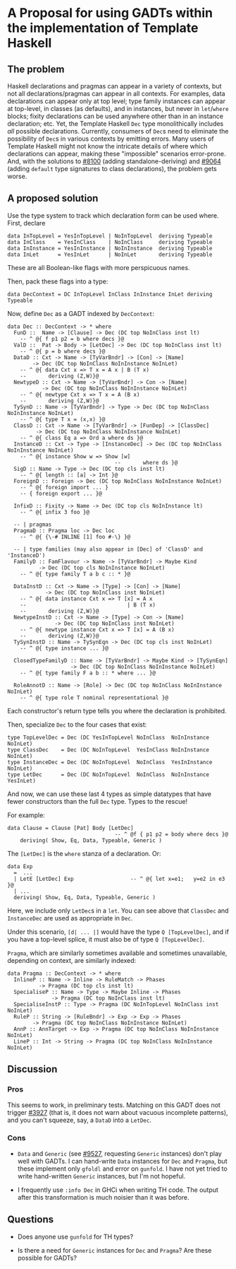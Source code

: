 # A Proposal for using GADTs within the implementation of Template Haskell

## The problem


Haskell declarations and pragmas can appear in a variety of contexts, but not all declarations/pragmas can appear in all contexts. For examples, data declarations can appear only at top level; type family instances can appear at top-level, in classes (as defaults), and in instances, but never in `let`/`where` blocks; fixity declarations can be used anywhere other than in an instance declaration; etc. Yet, the Template Haskell `Dec` type monolithically includes *all* possible declarations. Currently, consumers of `Dec`s need to eliminate the possibility of `Dec`s in various contexts by emitting errors. Many users of Template Haskell might not know the intricate details of where which declarations can appear, making these "impossible" scenarios error-prone. And, with the solutions to [\#8100](https://gitlab.haskell.org//ghc/ghc/issues/8100) (adding standalone-deriving) and [\#9064](https://gitlab.haskell.org//ghc/ghc/issues/9064) (adding `default` type signatures to class declarations), the problem gets worse.

## A proposed solution


Use the type system to track which declaration form can be used where. First, declare

```wiki
data InTopLevel = YesInTopLevel | NoInTopLevel  deriving Typeable
data InClass    = YesInClass    | NoInClass     deriving Typeable
data InInstance = YesInInstance | NoInInstance  deriving Typeable
data InLet      = YesInLet      | NoInLet       deriving Typeable
```


These are all Boolean-like flags with more perspicuous names.


Then, pack these flags into a type:

```wiki
data DecContext = DC InTopLevel InClass InInstance InLet deriving Typeable
```


Now, define `Dec` as a GADT indexed by `DecContext`:

```wiki
data Dec :: DecContext -> * where
  FunD ::  Name -> [Clause] -> Dec (DC top NoInClass inst lt)
    -- ^ @{ f p1 p2 = b where decs }@
  ValD ::  Pat -> Body -> [LetDec] -> Dec (DC top NoInClass inst lt)
    -- ^ @{ p = b where decs }@
  DataD :: Cxt -> Name -> [TyVarBndr] -> [Con] -> [Name]
        -> Dec (DC top NoInClass NoInInstance NoInLet)
    -- ^ @{ data Cxt x => T x = A x | B (T x)
    --       deriving (Z,W)}@
  NewtypeD :: Cxt -> Name -> [TyVarBndr] -> Con -> [Name]
           -> Dec (DC top NoInClass NoInInstance NoInLet)
    -- ^ @{ newtype Cxt x => T x = A (B x)
    --       deriving (Z,W)}@
  TySynD :: Name -> [TyVarBndr] -> Type -> Dec (DC top NoInClass NoInInstance NoInLet)
    -- ^ @{ type T x = (x,x) }@
  ClassD :: Cxt -> Name -> [TyVarBndr] -> [FunDep] -> [ClassDec]
         -> Dec (DC top NoInClass NoInInstance NoInLet)
    -- ^ @{ class Eq a => Ord a where ds }@
  InstanceD :: Cxt -> Type -> [InstanceDec] -> Dec (DC top NoInClass NoInInstance NoInLet)
    -- ^ @{ instance Show w => Show [w]
                                  --       where ds }@
  SigD :: Name -> Type -> Dec (DC top cls inst lt)
    -- ^ @{ length :: [a] -> Int }@
  ForeignD :: Foreign -> Dec (DC top NoInClass NoInInstance NoInLet)
    -- ^ @{ foreign import ... }
    -- { foreign export ... }@

  InfixD :: Fixity -> Name -> Dec (DC top cls NoInInstance lt)
    -- ^ @{ infix 3 foo }@

  -- | pragmas
  PragmaD :: Pragma loc -> Dec loc
    -- ^ @{ {\-# INLINE [1] foo #-\} }@

  -- | type families (may also appear in [Dec] of 'ClassD' and 'InstanceD')
  FamilyD :: FamFlavour -> Name -> [TyVarBndr] -> Maybe Kind
          -> Dec (DC top cls NoInInstance NoInLet)
    -- ^ @{ type family T a b c :: * }@

  DataInstD :: Cxt -> Name -> [Type] -> [Con] -> [Name]
            -> Dec (DC top NoInClass inst NoInLet)
    -- ^ @{ data instance Cxt x => T [x] = A x
    --                                | B (T x)
    --       deriving (Z,W)}@
  NewtypeInstD :: Cxt -> Name -> [Type] -> Con -> [Name]
               -> Dec (DC top NoInClass inst NoInLet)
    -- ^ @{ newtype instance Cxt x => T [x] = A (B x)
    --       deriving (Z,W)}@
  TySynInstD :: Name -> TySynEqn -> Dec (DC top cls inst NoInLet)
    -- ^ @{ type instance ... }@

  ClosedTypeFamilyD :: Name -> [TyVarBndr] -> Maybe Kind -> [TySynEqn]
                    -> Dec (DC top NoInClass NoInInstance NoInLet)
    -- ^ @{ type family F a b :: * where ... }@

  RoleAnnotD :: Name -> [Role] -> Dec (DC top NoInClass NoInInstance NoInLet)
    -- ^ @{ type role T nominal representational }@
```


Each constructor's return type tells you where the declaration is prohibited.


Then, specialize `Dec` to the four cases that exist:

```wiki
type TopLevelDec = Dec (DC YesInTopLevel NoInClass  NoInInstance  NoInLet)
type ClassDec    = Dec (DC NoInTopLevel  YesInClass NoInInstance  NoInLet)
type InstanceDec = Dec (DC NoInTopLevel  NoInClass  YesInInstance NoInLet)
type LetDec      = Dec (DC NoInTopLevel  NoInClass  NoInInstance  YesInLet)
```


And now, we can use these last 4 types as simple datatypes that have fewer constructors than the full `Dec` type. Types to the rescue!


For example:

```wiki
data Clause = Clause [Pat] Body [LetDec]
                                  -- ^ @f { p1 p2 = body where decs }@
    deriving( Show, Eq, Data, Typeable, Generic )
```


The `[LetDec]` is the `where` stanza of a declaration. Or:

```wiki
data Exp
  =  ...
  | LetE [LetDec] Exp                  -- ^ @{ let x=e1;   y=e2 in e3 }@
  | ...
  deriving( Show, Eq, Data, Typeable, Generic )
```


Here, we include only `LetDec`s in a `let`. You can see above that `ClassDec` and `InstanceDec` are used as appropriate in `Dec`.


Under this scenario, `[d| ... |]` would have the type `Q [TopLevelDec]`, and if you have a top-level splice, it must also be of type `Q [TopLevelDec]`.

`Pragma`, which are similarly sometimes available and sometimes unavailable, depending on context, are similarly indexed:

```wiki
data Pragma :: DecContext -> * where
  InlineP :: Name -> Inline -> RuleMatch -> Phases
          -> Pragma (DC top cls inst lt)
  SpecialiseP :: Name -> Type -> Maybe Inline -> Phases
              -> Pragma (DC top NoInClass inst lt)
  SpecialiseInstP :: Type -> Pragma (DC NoInTopLevel NoInClass inst NoInLet)
  RuleP :: String -> [RuleBndr] -> Exp -> Exp -> Phases
        -> Pragma (DC top NoInClass NoInInstance NoInLet)
  AnnP :: AnnTarget -> Exp -> Pragma (DC top NoInClass NoInInstance NoInLet)
  LineP :: Int -> String -> Pragma (DC top NoInClass NoInInstance NoInLet)
```

## Discussion

### Pros


This seems to work, in preliminary tests. Matching on this GADT does not trigger [\#3927](https://gitlab.haskell.org//ghc/ghc/issues/3927) (that is, it does not warn about vacuous incomplete patterns), and you can't squeeze, say, a `DataD` into a `LetDec`.

### Cons

- `Data` and `Generic` (see [\#9527](https://gitlab.haskell.org//ghc/ghc/issues/9527), requesting `Generic` instances) don't play well with GADTs. I can hand-write `Data` instances for `Dec` and `Pragma`, but these implement only `gfoldl` and error on `gunfold`. I have not yet tried to write hand-written `Generic` instances, but I'm not hopeful.

- I frequently use `:info Dec` in GHCi when writing TH code. The output after this transformation is much noisier than it was before.

## Questions

- Does anyone use `gunfold` for TH types?

- Is there a need for `Generic` instances for `Dec` and `Pragma`? Are these possible for GADTs?
